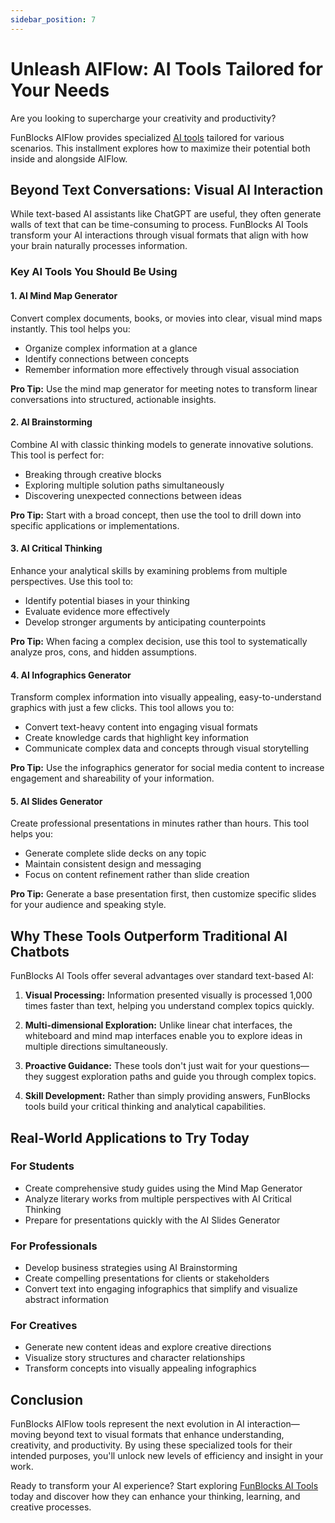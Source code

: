 ```yaml
---
sidebar_position: 7
---
```


# Unleash AIFlow: AI Tools Tailored for Your Needs

Are you looking to supercharge your creativity and productivity? 

FunBlocks AIFlow provides specialized [AI tools](https://www.funblocks.net/aitools) tailored for various scenarios. This installment explores how to maximize their potential both inside and alongside AIFlow.

## Beyond Text Conversations: Visual AI Interaction

While text-based AI assistants like ChatGPT are useful, they often generate walls of text that can be time-consuming to process. FunBlocks AI Tools transform your AI interactions through visual formats that align with how your brain naturally processes information.

### Key AI Tools You Should Be Using

#### 1. AI Mind Map Generator
Convert complex documents, books, or movies into clear, visual mind maps instantly. This tool helps you:
- Organize complex information at a glance
- Identify connections between concepts
- Remember information more effectively through visual association

**Pro Tip:** Use the mind map generator for meeting notes to transform linear conversations into structured, actionable insights.

#### 2. AI Brainstorming
Combine AI with classic thinking models to generate innovative solutions. This tool is perfect for:
- Breaking through creative blocks
- Exploring multiple solution paths simultaneously
- Discovering unexpected connections between ideas

**Pro Tip:** Start with a broad concept, then use the tool to drill down into specific applications or implementations.

#### 3. AI Critical Thinking
Enhance your analytical skills by examining problems from multiple perspectives. Use this tool to:
- Identify potential biases in your thinking
- Evaluate evidence more effectively
- Develop stronger arguments by anticipating counterpoints

**Pro Tip:** When facing a complex decision, use this tool to systematically analyze pros, cons, and hidden assumptions.

#### 4. AI Infographics Generator
Transform complex information into visually appealing, easy-to-understand graphics with just a few clicks. This tool allows you to:
- Convert text-heavy content into engaging visual formats
- Create knowledge cards that highlight key information
- Communicate complex data and concepts through visual storytelling

**Pro Tip:** Use the infographics generator for social media content to increase engagement and shareability of your information.

#### 5. AI Slides Generator
Create professional presentations in minutes rather than hours. This tool helps you:
- Generate complete slide decks on any topic
- Maintain consistent design and messaging
- Focus on content refinement rather than slide creation

**Pro Tip:** Generate a base presentation first, then customize specific slides for your audience and speaking style.

## Why These Tools Outperform Traditional AI Chatbots

FunBlocks AI Tools offer several advantages over standard text-based AI:

1. **Visual Processing:** Information presented visually is processed 1,000 times faster than text, helping you understand complex topics quickly.

2. **Multi-dimensional Exploration:** Unlike linear chat interfaces, the whiteboard and mind map interfaces enable you to explore ideas in multiple directions simultaneously.

3. **Proactive Guidance:** These tools don't just wait for your questions—they suggest exploration paths and guide you through complex topics.

4. **Skill Development:** Rather than simply providing answers, FunBlocks tools build your critical thinking and analytical capabilities.

## Real-World Applications to Try Today

### For Students
- Create comprehensive study guides using the Mind Map Generator
- Analyze literary works from multiple perspectives with AI Critical Thinking
- Prepare for presentations quickly with the AI Slides Generator

### For Professionals
- Develop business strategies using AI Brainstorming
- Create compelling presentations for clients or stakeholders
- Convert text into engaging infographics that simplify and visualize abstract information

### For Creatives
- Generate new content ideas and explore creative directions
- Visualize story structures and character relationships
- Transform concepts into visually appealing infographics

## Conclusion

FunBlocks AIFlow tools represent the next evolution in AI interaction—moving beyond text to visual formats that enhance understanding, creativity, and productivity. By using these specialized tools for their intended purposes, you'll unlock new levels of efficiency and insight in your work.

Ready to transform your AI experience? Start exploring [FunBlocks AI Tools](https://www.funblocks.net/aitools) today and discover how they can enhance your thinking, learning, and creative processes.